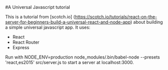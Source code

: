 #A Universal Javascript tutorial

This is a tutorial from [scotch.io] (https://scotch.io/tutorials/react-on-the-server-for-beginners-build-a-universal-react-and-node-app)
about building a simple universal javascript app. It uses:
* React
* React Router
* Express

Run with
    NODE_ENV=production node_modules/.bin/babel-node --presets 'react,es2015' src/server.js
to start a server at localhost:3000.
